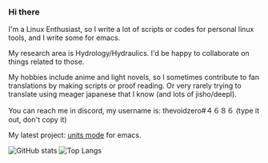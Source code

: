 ### Hi there

I'm a Linux Enthusiast, so I write a lot of scripts or codes for personal linux tools, and I write some for emacs.

My research area is Hydrology/Hydraulics. I'd be happy to collaborate on things related to those.

My hobbies include anime and light novels, so I sometimes contribute to fan translations by making scripts or proof reading. Or very rarely trying to translate using meager japanese that I know (and lots of jisho/deepl).

You can reach me in discord, my username is: thevoidzero#４６８６ (type it out, don't copy it)

My latest project: [units mode](https://github.com/Atreyagaurav/units-mode) for emacs.


![GitHub stats](https://github-readme-stats.vercel.app/api?username=atreyagaurav&theme=midnight-purple&show_icons=true)
![Top Langs](https://github-readme-stats.vercel.app/api/top-langs/?username=atreyagaurav&layout=compact&theme=midnight-purple&langs_count=10&hide=TeX,HTML)
